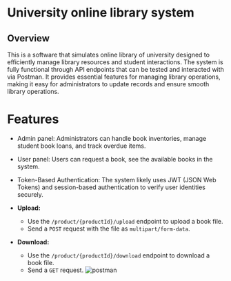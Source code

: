 # University online library system

## Overview

This is a software that simulates online library of university designed to efficiently manage library resources and student interactions.
The system is fully functional through API endpoints that can be tested and interacted with via Postman. It provides essential features for managing library operations, making it easy for administrators to update records and ensure smooth library operations.
# Features

* Admin panel: Administrators can  handle book inventories, manage student book loans, and track overdue items.
* User panel: Users can request a book, see the available books in the system.
* Token-Based Authentication: The system likely uses JWT (JSON Web Tokens) and session-based authentication to verify user identities securely.


* **Upload:**
    * Use the `/product/{productId}/upload` endpoint to upload a book file.
    * Send a `POST` request with the file as `multipart/form-data`.
* **Download:**
    * Use the `/product/{productId}/download` endpoint to download a book file.
    * Send a `GET` request.
![postman](https://github.com/user-attachments/assets/3a8d87c1-7051-4276-966b-ddb3e08bf742)

